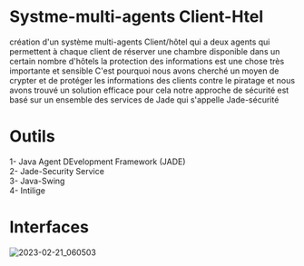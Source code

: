 # Systme-multi-agents Client-Htel

création d'un système multi-agents Client/hôtel qui a deux agents qui permettent à chaque client de réserver une chambre disponible dans un certain nombre d'hôtels 
la protection des informations est une chose très importante et sensible C'est pourquoi nous avons cherché un moyen de crypter et de protéger les informations des clients contre le piratage et nous avons trouvé un solution efficace pour cela notre approche de sécurité est basé sur un ensemble des services de Jade qui s'appelle Jade-sécurité
# Outils 
1- Java Agent DEvelopment Framework (JADE)                                        
2- Jade-Security Service                                        
3- Java-Swing                                        
4- Intilige

# Interfaces                                                          

![2023-02-21_060503](https://user-images.githubusercontent.com/46203942/220680829-af85030d-2bd4-4463-855a-a268f5b9888b.png)

